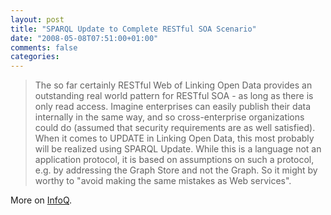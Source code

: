 ```yaml
---
layout: post
title: "SPARQL Update to Complete RESTful SOA Scenario"
date: "2008-05-08T07:51:00+01:00"
comments: false
categories: 
---
```


<blockquote>
<p>The so far certainly RESTful Web of Linking Open Data provides an outstanding real world pattern for RESTful SOA - as long as there is only read access. Imagine enterprises can easily publish their data internally in the same way, and so cross-enterprise organizations could do (assumed that security requirements are as well satisfied). When it comes to UPDATE in Linking Open Data, this most probably will be realized using SPARQL Update. While this is a language not an application protocol, it is based on assumptions on such a protocol, e.g. by addressing the Graph Store and not the Graph. So it might by worthy to "avoid making the same mistakes as Web services".</p>
</blockquote>

<p>More on <a href="http://www.infoq.com/news/2008/05/sparql-update-soa">InfoQ</a>.</p>


